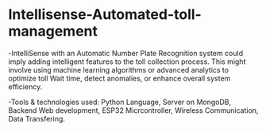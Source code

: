 # Intellisense-Automated-toll-management
-IntelliSense with an Automatic Number Plate Recognition system could imply adding intelligent features to the toll collection process. This might involve using machine learning algorithms or advanced analytics to optimize toll Wait time, detect anomalies, or enhance overall system efficiency.

-Tools & technologies used: Python Language, Server on MongoDB, Backend Web development, ESP32 Micrcontroller, Wireless
Communication, Data Transfering.
